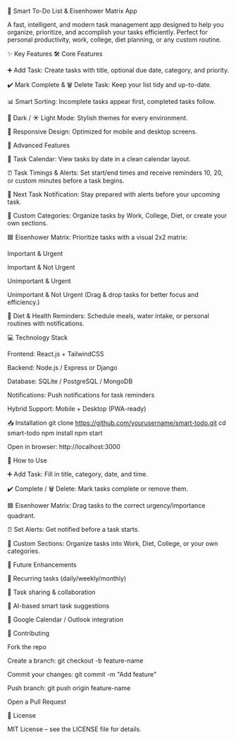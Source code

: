 📝 Smart To-Do List & Eisenhower Matrix App

A fast, intelligent, and modern task management app designed to help you organize, prioritize, and accomplish your tasks efficiently. Perfect for personal productivity, work, college, diet planning, or any custom routine.

✨ Key Features
🛠 Core Features

➕ Add Task: Create tasks with title, optional due date, category, and priority.

✔️ Mark Complete & 🗑 Delete Task: Keep your list tidy and up-to-date.

📊 Smart Sorting: Incomplete tasks appear first, completed tasks follow.

🌙 Dark / ☀️ Light Mode: Stylish themes for every environment.

📱 Responsive Design: Optimized for mobile and desktop screens.

🚀 Advanced Features

📅 Task Calendar: View tasks by date in a clean calendar layout.

⏰ Task Timings & Alerts: Set start/end times and receive reminders 10, 20, or custom minutes before a task begins.

🔔 Next Task Notification: Stay prepared with alerts before your upcoming task.

📂 Custom Categories: Organize tasks by Work, College, Diet, or create your own sections.

🟦 Eisenhower Matrix: Prioritize tasks with a visual 2x2 matrix:

Important & Urgent

Important & Not Urgent

Unimportant & Urgent

Unimportant & Not Urgent
(Drag & drop tasks for better focus and efficiency.)

🥗 Diet & Health Reminders: Schedule meals, water intake, or personal routines with notifications.

💻 Technology Stack

Frontend: React.js + TailwindCSS

Backend: Node.js / Express or Django

Database: SQLite / PostgreSQL / MongoDB

Notifications: Push notifications for task reminders

Hybrid Support: Mobile + Desktop (PWA-ready)

📥 Installation
git clone https://github.com/yourusername/smart-todo.git
cd smart-todo
npm install
npm start


Open in browser: http://localhost:3000

🚀 How to Use

➕ Add Task: Fill in title, category, date, and time.

✔️ Complete / 🗑 Delete: Mark tasks complete or remove them.

🟦 Eisenhower Matrix: Drag tasks to the correct urgency/importance quadrant.

⏰ Set Alerts: Get notified before a task starts.

📂 Custom Sections: Organize tasks into Work, Diet, College, or your own categories.

🌟 Future Enhancements

🔄 Recurring tasks (daily/weekly/monthly)

👥 Task sharing & collaboration

🤖 AI-based smart task suggestions

📆 Google Calendar / Outlook integration

🤝 Contributing

Fork the repo

Create a branch: git checkout -b feature-name

Commit your changes: git commit -m "Add feature"

Push branch: git push origin feature-name

Open a Pull Request

📄 License

MIT License – see the LICENSE
 file for details.
